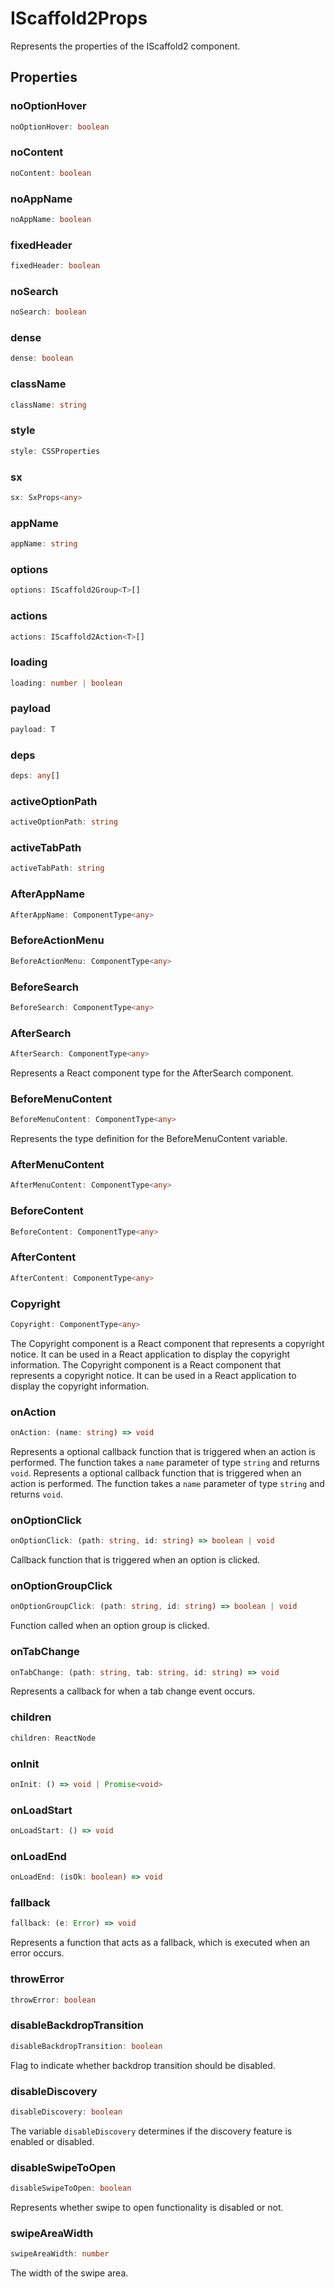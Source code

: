 # IScaffold2Props

Represents the properties of the IScaffold2 component.

## Properties

### noOptionHover

```ts
noOptionHover: boolean
```

### noContent

```ts
noContent: boolean
```

### noAppName

```ts
noAppName: boolean
```

### fixedHeader

```ts
fixedHeader: boolean
```

### noSearch

```ts
noSearch: boolean
```

### dense

```ts
dense: boolean
```

### className

```ts
className: string
```

### style

```ts
style: CSSProperties
```

### sx

```ts
sx: SxProps<any>
```

### appName

```ts
appName: string
```

### options

```ts
options: IScaffold2Group<T>[]
```

### actions

```ts
actions: IScaffold2Action<T>[]
```

### loading

```ts
loading: number | boolean
```

### payload

```ts
payload: T
```

### deps

```ts
deps: any[]
```

### activeOptionPath

```ts
activeOptionPath: string
```

### activeTabPath

```ts
activeTabPath: string
```

### AfterAppName

```ts
AfterAppName: ComponentType<any>
```

### BeforeActionMenu

```ts
BeforeActionMenu: ComponentType<any>
```

### BeforeSearch

```ts
BeforeSearch: ComponentType<any>
```

### AfterSearch

```ts
AfterSearch: ComponentType<any>
```

Represents a React component type for the AfterSearch component.

### BeforeMenuContent

```ts
BeforeMenuContent: ComponentType<any>
```

Represents the type definition for the BeforeMenuContent variable.

### AfterMenuContent

```ts
AfterMenuContent: ComponentType<any>
```

### BeforeContent

```ts
BeforeContent: ComponentType<any>
```

### AfterContent

```ts
AfterContent: ComponentType<any>
```

### Copyright

```ts
Copyright: ComponentType<any>
```

The Copyright component is a React component that represents a copyright notice.
It can be used in a React application to display the copyright information.
The Copyright component is a React component that represents a copyright notice.
It can be used in a React application to display the copyright information.

### onAction

```ts
onAction: (name: string) => void
```

Represents a optional callback function that is triggered when an action is performed.
The function takes a `name` parameter of type `string` and returns `void`.
Represents a optional callback function that is triggered when an action is performed.
The function takes a `name` parameter of type `string` and returns `void`.

### onOptionClick

```ts
onOptionClick: (path: string, id: string) => boolean | void
```

Callback function that is triggered when an option is clicked.

### onOptionGroupClick

```ts
onOptionGroupClick: (path: string, id: string) => boolean | void
```

Function called when an option group is clicked.

### onTabChange

```ts
onTabChange: (path: string, tab: string, id: string) => void
```

Represents a callback for when a tab change event occurs.

### children

```ts
children: ReactNode
```

### onInit

```ts
onInit: () => void | Promise<void>
```

### onLoadStart

```ts
onLoadStart: () => void
```

### onLoadEnd

```ts
onLoadEnd: (isOk: boolean) => void
```

### fallback

```ts
fallback: (e: Error) => void
```

Represents a function that acts as a fallback, which is executed when an error occurs.

### throwError

```ts
throwError: boolean
```

### disableBackdropTransition

```ts
disableBackdropTransition: boolean
```

Flag to indicate whether backdrop transition should be disabled.

### disableDiscovery

```ts
disableDiscovery: boolean
```

The variable `disableDiscovery` determines if the discovery feature is enabled or disabled.

### disableSwipeToOpen

```ts
disableSwipeToOpen: boolean
```

Represents whether swipe to open functionality is disabled or not.

### swipeAreaWidth

```ts
swipeAreaWidth: number
```

The width of the swipe area.
